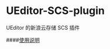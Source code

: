 UEditor-SCS-plugin
==================

UEditor 的新浪云存储 SCS 插件

####[使用说明](https://github.com/gmg137/SCS-UEditor/)
